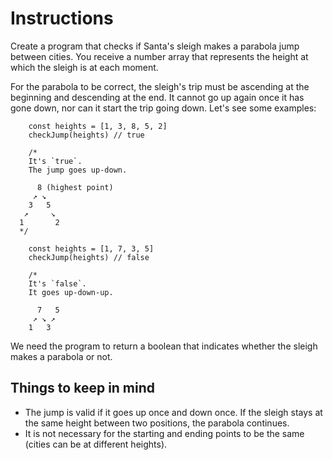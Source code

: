 # Instructions

Create a program that checks if Santa's sleigh makes a parabola jump between cities. You receive a number array that represents the height at which the sleigh is at each moment.

For the parabola to be correct, the sleigh's trip must be ascending at the beginning and descending at the end. It cannot go up again once it has gone down, nor can it start the trip going down. Let's see some examples:

        const heights = [1, 3, 8, 5, 2]
        checkJump(heights) // true

        /*
        It's `true`.
        The jump goes up-down.

          8 (highest point)
         ↗ ↘
        3   5
       ↗     ↘
      1       2
      */

        const heights = [1, 7, 3, 5]
        checkJump(heights) // false

        /*
        It's `false`.
        It goes up-down-up.

          7   5
         ↗ ↘ ↗
        1   3

We need the program to return a boolean that indicates whether the sleigh makes a parabola or not.

## Things to keep in mind

- The jump is valid if it goes up once and down once. If the sleigh stays at the same height between two positions, the parabola continues.
- It is not necessary for the starting and ending points to be the same (cities can be at different heights).
